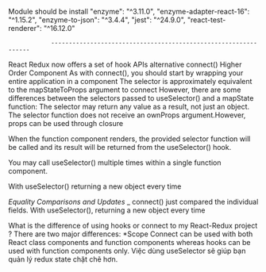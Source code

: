 Module should be install
    "enzyme": "^3.11.0",
    "enzyme-adapter-react-16": "^1.15.2",
    "enzyme-to-json": "^3.4.4",
    "jest": "^24.9.0",
    "react-test-renderer": "^16.12.0"
    
				----------------------------------------------------------------
React Redux now offers a set of hook APIs alternative connect() Higher Order Component
As with connect(), you should start by wrapping your entire application in a <Provider> component
The selector is approximately equivalent to the mapStateToProps argument to connect
However, there are some differences between the selectors passed to useSelector() and a mapState function:
	The selector may return any value as a result, not just an object.
	The selector function does not receive an ownProps argument.However, props can be used through closure

When the function component renders, the provided selector function will be called and its result will be returned from the useSelector() hook.

You may call useSelector() multiple times within a single function component.

With useSelector() returning a new object every time

*Equality Comparisons and Updates*
_ connect() just compared the individual fields. With useSelector(), returning a new object every time

What is the difference of using hooks or connect to my React-Redux project ?
There are two major differences:
	*Scope
	Connect can be used with both React class components and function components whereas hooks can be used with function components only.
Việc dùng useSelector sẽ giúp bạn quản lý redux state chặt chẽ hơn.

